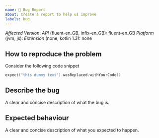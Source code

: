 ```yaml
---
name: 🐛 Bug Report
about: Create a report to help us improve
labels: bug
---
```


*Affected Version*:
*API* (fluent-en_GB, infix-en_GB): fluent-en_GB
*Platform* (jvm, js):
*Extension* (none, kotlin 1.3): none

## How to reproduce the problem  
Consider the following code snippet
```kotlin
expect("this dummy text").wasReplaced.withYourCode()
```

## Describe the bug
A clear and concise description of what the bug is.

## Expected behaviour
A clear and concise description of what you expected to happen.
